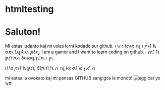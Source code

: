 # htmltesting
<h1>Saluton!</h1>
Mi estas ludanto kaj mi volas lerni kodado sur github.
𐑦 𐑪𐑥 𐑪 𐑐𐑤𐑪𐑘𐑺 𐑪𐑯𐑛 𐑦 𐑢𐑪𐑯𐑑 𐑑𐑷 𐑤𐑧𐑸𐑯 𐑗𐑷𐑛𐑦𐑙 𐑷𐑯 𐑜𐑦𐑔𐑳𐑚.
I am a gamer and I want to learn coding on github.
𐑦 𐑢𐑪𐑯𐑑 𐑑𐑷 𐑣𐑧𐑤𐑐 𐑥𐑧𐑥𐑧 𐑔𐑧 𐑢𐑹𐑤𐑛 𐑚𐑧𐑓𐑹𐑧 𐑦 𐑛𐑦𐑧.

 𐑦𐑓 𐑘𐑴  𐑢𐑪𐑯𐑑 𐑑𐑷 𐑣𐑧𐑤𐑐, 𐑦𐑕𐑕𐑳𐑧 𐑦𐑑 𐑑𐑷 𐑥𐑧 𐑪𐑯𐑛 𐑦𐑤𐑤  𐑤𐑧𐑑 𐑘𐑴 𐑣𐑧𐑤𐑐 𐑥𐑧.

 mi estas la ovokato kaj mi pensas GITHUB sangigos la mondo!
 ![egg cat](https://user-images.githubusercontent.com/69737527/124862442-3a259100-df6a-11eb-9c46-8bf8d8f1197b.jpg)
 yo wtf
